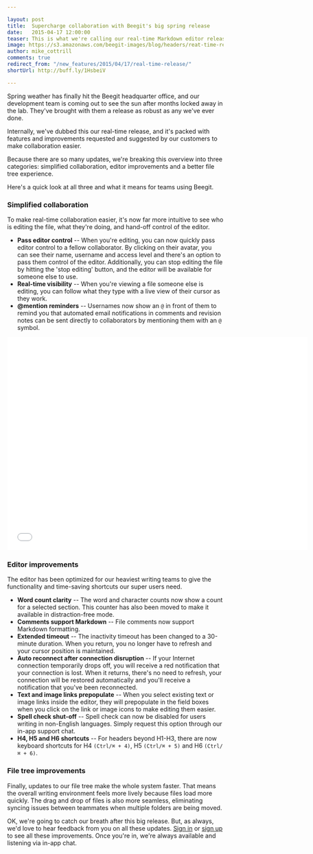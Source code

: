 ```yaml
---

layout: post
title:  Supercharge collaboration with Beegit's big spring release
date:   2015-04-17 12:00:00
teaser: This is what we're calling our real-time Markdown editor release, and it's packed with features and improvements requested and suggested by our customers
image: https://s3.amazonaws.com/beegit-images/blog/headers/reat-time-release.jpg
author: mike_cottrill
comments: true
redirect_from: "/new_features/2015/04/17/real-time-release/"
shortUrl: http://buff.ly/1HsbeiV

---
```

Spring weather has finally hit the Beegit headquarter office, and our development team is coming out to see the sun after months locked away in the lab. They've brought with them a release as robust as any we've ever done. 

Internally, we've dubbed this our real-time release, and it's packed with features and improvements requested and suggested by our customers to make collaboration easier. 

Because there are so many updates, we're breaking this overview into three categories: simplified collaboration, editor improvements and a better file tree experience. 

Here's a quick look at all three and what it means for teams using Beegit. 

### Simplified collaboration 
To make real-time collaboration easier, it's now far more intuitive to see who is editing the file, what they're doing, and hand-off control of the editor.

* **Pass editor control** -- When you're editing, you can now quickly pass editor control to a fellow collaborator. By clicking on their avatar, you can see their name, username and access level and there's an option to pass them control of the editor. Additionally, you can stop editing the file by hitting the 'stop editing' button, and the editor will be available for someone else to use. 
* **Real-time visibility** -- When you're viewing a file someone else is editing, you can follow what they type with a live view of their cursor as they work. 
* **@mention reminders** -- Usernames now show an `@` in front of them to remind you that automated email notifications in comments and revision notes can be sent directly to collaborators by mentioning them with an `@` symbol.

<iframe src="//fast.wistia.net/embed/iframe/oj6tpqo30m?videoFoam=true" allowtransparency="true" frameborder="0" scrolling="no" class="wistia_embed" name="wistia_embed" allowfullscreen mozallowfullscreen webkitallowfullscreen oallowfullscreen msallowfullscreen width="700" height="497"></iframe><script src="//fast.wistia.net/assets/external/E-v1.js"></script>

### Editor improvements
The editor has been optimized for our heaviest writing teams to give the functionality and time-saving shortcuts our super users need. 

* **Word count clarity** -- The word and character counts now show a count for a selected section. This counter has also been moved to make it available in distraction-free mode.
* **Comments support Markdown** -- File comments now support Markdown formatting. 
* **Extended timeout** -- The inactivity timeout has been changed to a 30-minute duration. When you return, you no longer have to refresh and your cursor position is maintained.
* **Auto reconnect after connection disruption** -- If your Internet connection temporarily drops off, you will receive a red notification that your connection is lost. When it returns, there's no need to refresh, your connection will be restored automatically and you'll receive a notification that you've been reconnected. 
* **Text and image links prepopulate** -- When you select existing text or image links inside the editor, they will prepopulate in the field boxes when you click on the link or image icons to make editing them easier. 
* **Spell check shut-off** -- Spell check can now be disabled for users writing in non-English languages. Simply request this option through our in-app support chat.
* **H4, H5 and H6 shortcuts** -- For headers beyond H1-H3, there are now keyboard shortcuts for H4 `(Ctrl/⌘ + 4)`, H5 `(Ctrl/⌘ + 5)` and H6 `(Ctrl/⌘ + 6)`.

### File tree improvements 
Finally, updates to our file tree make the whole system faster. That means the overall writing environment feels more lively because files load more quickly. The drag and drop of files is also more seamless, eliminating syncing issues between teammates when multiple folders are being moved. 

OK, we're going to catch our breath after this big release. But, as always, we'd love to hear feedback from you on all these updates. [Sign in](https://beegit.com/login) or [sign up](https://beegit.com/signup) to see all these improvements. Once you're in, we're always available and listening via in-app chat. 
